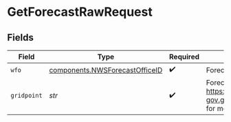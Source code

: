 # GetForecastRawRequest


## Fields

| Field                                                                                   | Type                                                                                    | Required                                                                                | Description                                                                             | Example                                                                                 |
| --------------------------------------------------------------------------------------- | --------------------------------------------------------------------------------------- | --------------------------------------------------------------------------------------- | --------------------------------------------------------------------------------------- | --------------------------------------------------------------------------------------- |
| `wfo`                                                                                   | [components.NWSForecastOfficeID](../../models/components/nwsforecastofficeid.md)        | :heavy_check_mark:                                                                      | Forecast office ID                                                                      | LOT                                                                                     |
| `gridpoint`                                                                             | *str*                                                                                   | :heavy_check_mark:                                                                      | Forecast gridpoint pair(see https://weather-gov.github.io/api/gridpoints for more info) |                                                                                         |
